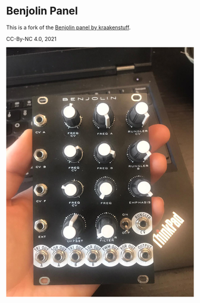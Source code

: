 # Benjolin Panel

This is a fork of the [Benjolin panel by kraakenstuff](https://github.com/kraakenstuff/BenjolinPanel).

CC-By-NC 4.0, 2021

![panel](panel.jpeg)